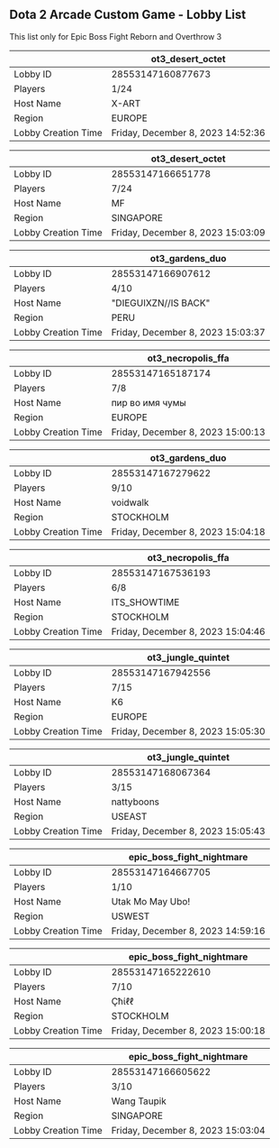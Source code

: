 ## Dota 2 Arcade Custom Game - Lobby List

This list only for Epic Boss Fight Reborn and Overthrow 3

|  | ot3_desert_octet |
| ------ | ------ |
| Lobby ID | 28553147160877673 |
| Players | 1/24 |
| Host Name | X-ART |
| Region | EUROPE |
| Lobby Creation Time | Friday, December 8, 2023 14:52:36 |


|  | ot3_desert_octet |
| ------ | ------ |
| Lobby ID | 28553147166651778 |
| Players | 7/24 |
| Host Name | MF |
| Region | SINGAPORE |
| Lobby Creation Time | Friday, December 8, 2023 15:03:09 |


|  | ot3_gardens_duo |
| ------ | ------ |
| Lobby ID | 28553147166907612 |
| Players | 4/10 |
| Host Name | "DIEGUIXZN//IS BACK" |
| Region | PERU |
| Lobby Creation Time | Friday, December 8, 2023 15:03:37 |


|  | ot3_necropolis_ffa |
| ------ | ------ |
| Lobby ID | 28553147165187174 |
| Players | 7/8 |
| Host Name | пир во имя чумы |
| Region | EUROPE |
| Lobby Creation Time | Friday, December 8, 2023 15:00:13 |


|  | ot3_gardens_duo |
| ------ | ------ |
| Lobby ID | 28553147167279622 |
| Players | 9/10 |
| Host Name | voidwalk |
| Region | STOCKHOLM |
| Lobby Creation Time | Friday, December 8, 2023 15:04:18 |


|  | ot3_necropolis_ffa |
| ------ | ------ |
| Lobby ID | 28553147167536193 |
| Players | 6/8 |
| Host Name | ITS_SHOWTIME |
| Region | STOCKHOLM |
| Lobby Creation Time | Friday, December 8, 2023 15:04:46 |


|  | ot3_jungle_quintet |
| ------ | ------ |
| Lobby ID | 28553147167942556 |
| Players | 7/15 |
| Host Name | K6 |
| Region | EUROPE |
| Lobby Creation Time | Friday, December 8, 2023 15:05:30 |


|  | ot3_jungle_quintet |
| ------ | ------ |
| Lobby ID | 28553147168067364 |
| Players | 3/15 |
| Host Name | nattyboons |
| Region | USEAST |
| Lobby Creation Time | Friday, December 8, 2023 15:05:43 |


|  | epic_boss_fight_nightmare |
| ------ | ------ |
| Lobby ID | 28553147164667705 |
| Players | 1/10 |
| Host Name | Utak Mo May Ubo! |
| Region | USWEST |
| Lobby Creation Time | Friday, December 8, 2023 14:59:16 |


|  | epic_boss_fight_nightmare |
| ------ | ------ |
| Lobby ID | 28553147165222610 |
| Players | 7/10 |
| Host Name | Çħίℓℓ |
| Region | STOCKHOLM |
| Lobby Creation Time | Friday, December 8, 2023 15:00:18 |


|  | epic_boss_fight_nightmare |
| ------ | ------ |
| Lobby ID | 28553147166605622 |
| Players | 3/10 |
| Host Name | Wang Taupik |
| Region | SINGAPORE |
| Lobby Creation Time | Friday, December 8, 2023 15:03:04 |


